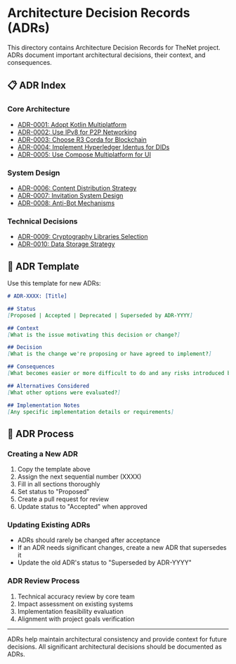 # Architecture Decision Records (ADRs)

This directory contains Architecture Decision Records for TheNet project. ADRs document important architectural decisions, their context, and consequences.

## 📋 ADR Index

### Core Architecture
- [ADR-0001: Adopt Kotlin Multiplatform](./0001-adopt-kotlin-multiplatform.md)
- [ADR-0002: Use IPv8 for P2P Networking](./0002-use-ipv8-for-p2p-networking.md)
- [ADR-0003: Choose R3 Corda for Blockchain](./0003-choose-r3-corda-blockchain.md)
- [ADR-0004: Implement Hyperledger Identus for DIDs](./0004-implement-hyperledger-identus-dids.md)
- [ADR-0005: Use Compose Multiplatform for UI](./0005-use-compose-multiplatform-ui.md)

### System Design
- [ADR-0006: Content Distribution Strategy](./0006-content-distribution-strategy.md)
- [ADR-0007: Invitation System Design](./0007-invitation-system-design.md)
- [ADR-0008: Anti-Bot Mechanisms](./0008-anti-bot-mechanisms.md)

### Technical Decisions  
- [ADR-0009: Cryptography Libraries Selection](./0009-cryptography-libraries-selection.md)
- [ADR-0010: Data Storage Strategy](./0010-data-storage-strategy.md)

## 📝 ADR Template

Use this template for new ADRs:

```markdown
# ADR-XXXX: [Title]

## Status
[Proposed | Accepted | Deprecated | Superseded by ADR-YYYY]

## Context
[What is the issue motivating this decision or change?]

## Decision
[What is the change we're proposing or have agreed to implement?]

## Consequences
[What becomes easier or more difficult to do and any risks introduced by this change?]

## Alternatives Considered
[What other options were evaluated?]

## Implementation Notes
[Any specific implementation details or requirements]
```

## 🔄 ADR Process

### Creating a New ADR
1. Copy the template above
2. Assign the next sequential number (XXXX)
3. Fill in all sections thoroughly
4. Set status to "Proposed"
5. Create a pull request for review
6. Update status to "Accepted" when approved

### Updating Existing ADRs
- ADRs should rarely be changed after acceptance
- If an ADR needs significant changes, create a new ADR that supersedes it
- Update the old ADR's status to "Superseded by ADR-YYYY"

### ADR Review Process
1. Technical accuracy review by core team
2. Impact assessment on existing systems
3. Implementation feasibility evaluation
4. Alignment with project goals verification

---

ADRs help maintain architectural consistency and provide context for future decisions. All significant architectural decisions should be documented as ADRs.